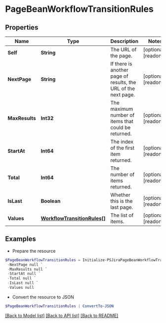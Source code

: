 # PageBeanWorkflowTransitionRules
## Properties

Name | Type | Description | Notes
------------ | ------------- | ------------- | -------------
**Self** | **String** | The URL of the page. | [optional] [readonly] 
**NextPage** | **String** | If there is another page of results, the URL of the next page. | [optional] [readonly] 
**MaxResults** | **Int32** | The maximum number of items that could be returned. | [optional] [readonly] 
**StartAt** | **Int64** | The index of the first item returned. | [optional] [readonly] 
**Total** | **Int64** | The number of items returned. | [optional] [readonly] 
**IsLast** | **Boolean** | Whether this is the last page. | [optional] [readonly] 
**Values** | [**WorkflowTransitionRules[]**](WorkflowTransitionRules.md) | The list of items. | [optional] [readonly] 

## Examples

- Prepare the resource
```powershell
$PageBeanWorkflowTransitionRules = Initialize-PSJiraPageBeanWorkflowTransitionRules  -Self null `
 -NextPage null `
 -MaxResults null `
 -StartAt null `
 -Total null `
 -IsLast null `
 -Values null
```

- Convert the resource to JSON
```powershell
$PageBeanWorkflowTransitionRules | ConvertTo-JSON
```

[[Back to Model list]](../README.md#documentation-for-models) [[Back to API list]](../README.md#documentation-for-api-endpoints) [[Back to README]](../README.md)

